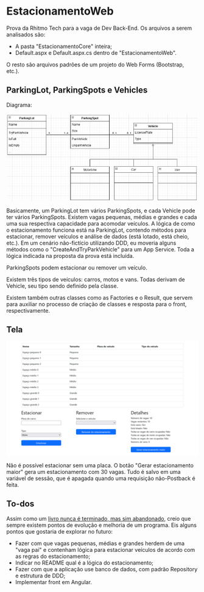 # EstacionamentoWeb

Prova da Rhitmo Tech para a vaga de Dev Back-End. Os arquivos a serem analisados são:
- A pasta "EstacionamentoCore" inteira;
- Default.aspx e Default.aspx.cs dentro de "EstacionamentoWeb".

O resto são arquivos padrões de um projeto do Web Forms (Bootstrap, etc.).

## ParkingLot, ParkingSpots e Vehicles

Diagrama:

![Diagrama](https://raw.githubusercontent.com/PauloVinicius97/EstacionamentoWeb/master/diagrama.jpg)

Basicamente, um ParkingLot tem vários ParkingSpots, e cada Vehicle pode ter vários ParkingSpots. Existem vagas pequenas, médias e grandes e cada uma sua respectiva capacidade para acomodar veículos. A lógica de como o estacionamento funciona está na ParkingLot, contendo métodos para estacionar, remover veículos e análise de dados (está lotado, está cheio, etc.). Em um cenário não-fictício utilizando DDD, eu moveria alguns métodos como o "CreateAndTryParkVehicle" para um App Service. Toda a lógica indicada na proposta da prova está incluída.

ParkingSpots podem estacionar ou remover um veículo. 

Existem três tipos de veículos: carros, motos e vans. Todas derivam de Vehicle, seu tipo sendo definido pela classe. 

Existem também outras classes como as Factories e o Result, que servem para auxiliar no processo de criação de classes e resposta para o front, respectivamente.

## Tela

![Tela](https://github.com/PauloVinicius97/EstacionamentoWeb/blob/master/print-tela.png)

Não é possível estacionar sem uma placa. O botão "Gerar estacionamento maior" gera um estacionamento com 30 vagas. Tudo é salvo em uma variável de sessão, que é apagada quando uma requisição não-Postback é feita.

## To-dos

Assim como um [livro nunca é terminado, mas sim abandonado](https://www.goodreads.com/quotes/192509-a-book-is-never-finished-it-s-abandoned), creio que sempre existem pontos de evolução e melhoria de um programa. Eis alguns pontos que gostaria de explorar no futuro:

- Fazer com que vagas pequenas, médias e grandes herdem de uma "vaga pai" e contenham lógica para estacionar veículos de acordo com as regras do estacionamento;
- Indicar no README qual é a lógica do estacionamento;
- Fazer com que a aplicação use banco de dados, com padrão Repository e estrutura de DDD;
- Implementar front em Angular.
